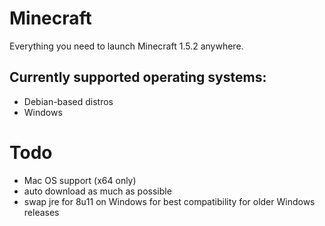 # Minecraft
Everything you need to launch Minecraft 1.5.2 anywhere.

## Currently supported operating systems:
- Debian-based distros
- Windows

# Todo
- Mac OS support (x64 only)
- auto download as much as possible
- swap jre for 8u11 on Windows for best compatibility for older Windows releases
